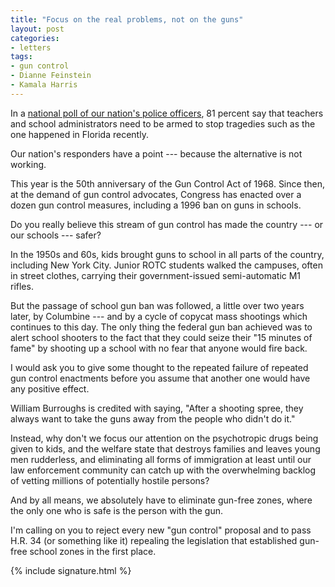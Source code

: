 ```yaml
---
title: "Focus on the real problems, not on the guns"
layout: post
categories:
- letters
tags:
- gun control
- Dianne Feinstein
- Kamala Harris
---
```


In a [national poll of our nation's police officers](https://www.police1.com), 81 percent say that teachers and school administrators need to be armed to stop tragedies such as the one happened in Florida recently.

Our nation's responders have a point --- because the alternative is not working.

This year is the 50th anniversary of the Gun Control Act of 1968. Since then, at the demand of gun control advocates, Congress has enacted over a dozen gun control measures, including a 1996 ban on guns in schools.

Do you really believe this stream of gun control has made the country --- or our schools --- safer?

In the 1950s and 60s, kids brought guns to school in all parts of the country, including New York City. Junior ROTC students walked the campuses, often in street clothes, carrying their government-issued semi-automatic M1 rifles.

But the passage of school gun ban was followed, a little over two years later, by Columbine --- and by a cycle of copycat mass shootings which continues to this day. The only thing the federal gun ban achieved was to alert school shooters to the fact that they could seize their "15 minutes of fame" by shooting up a school with no fear that anyone would fire back.

I would ask you to give some thought to the repeated failure of repeated gun control enactments before you assume that another one would have any positive effect.

William Burroughs is credited with saying, "After a shooting spree, they always want to take the guns away from the people who didn't do it."

Instead, why don't we focus our attention on the psychotropic drugs being given to kids, and the welfare state that destroys families and leaves young men rudderless, and eliminating all forms of immigration at least until our law enforcement community can catch up with the overwhelming backlog of vetting millions of potentially hostile persons?

And by all means, we absolutely have to eliminate gun-free zones, where the only one who is safe is the person with the gun.

I'm calling on you to reject every new "gun control" proposal and to pass H.R. 34 (or something like it) repealing the legislation that established gun-free school zones in the first place.

{% include signature.html %}
